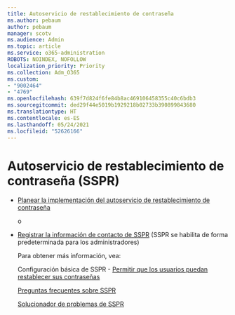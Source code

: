```yaml
---
title: Autoservicio de restablecimiento de contraseña
ms.author: pebaum
author: pebaum
manager: scotv
ms.audience: Admin
ms.topic: article
ms.service: o365-administration
ROBOTS: NOINDEX, NOFOLLOW
localization_priority: Priority
ms.collection: Adm_O365
ms.custom:
- "9002464"
- "4769"
ms.openlocfilehash: 639f7d824f6fe84b8ac469106458355c40c6bdb3
ms.sourcegitcommit: ded29f44e5019b1929218b02733b390899843680
ms.translationtype: HT
ms.contentlocale: es-ES
ms.lasthandoff: 05/24/2021
ms.locfileid: "52626166"
---
```

# <a name="self-service-password-reset-sspr"></a>Autoservicio de restablecimiento de contraseña (SSPR)

- [Planear la implementación del autoservicio de restablecimiento de contraseña](https://go.microsoft.com/fwlink/?linkid=2142944)  

    o
- [Registrar la información de contacto de SSPR](https://mysignins.microsoft.com/security-info) (SSPR se habilita de forma predeterminada para los administradores)

    Para obtener más información, vea:

    Configuración básica de SSPR - [Permitir que los usuarios puedan restablecer sus contraseñas](/microsoft-365/admin/add-users/let-users-reset-passwords)

    [Preguntas frecuentes sobre SSPR](/azure/active-directory/authentication/active-directory-passwords-faq)

    [Solucionador de problemas de SSPR](/azure/active-directory/authentication/active-directory-passwords-troubleshoot)
